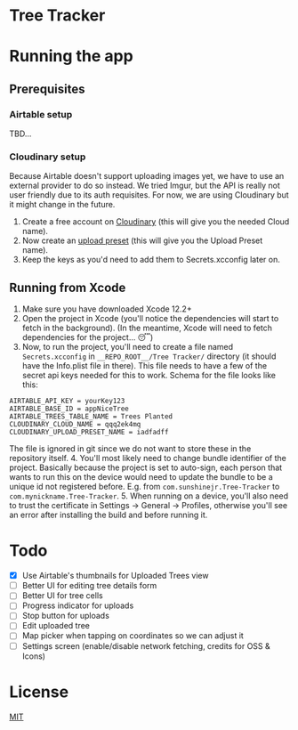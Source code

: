 #  Tree Tracker

# Running the app
## Prerequisites

### Airtable setup
TBD...

### Cloudinary setup
Because Airtable doesn't support uploading images yet, we have to use an external provider to do so instead. We tried Imgur, but the API is really not user friendly due to its auth requisites. For now, we are using Cloudinary but it might change in the future.

1. Create a free account on [Cloudinary](https://cloudinary.com/users/register/free) (this will give you the needed Cloud name).
2. Now create an [upload preset](https://cloudinary.com/console/settings/upload) (this will give you the Upload Preset name).
3. Keep the keys as you'd need to add them to Secrets.xcconfig later on.

## Running from Xcode
1. Make sure you have downloaded Xcode 12.2+
2. Open the project in Xcode (you'll notice the dependencies will start to fetch in the background).
(In the meantime, Xcode will need to fetch dependencies for the project... 😴)
3. Now, to run the project, you'll need to create a file named `Secrets.xcconfig` in `__REPO_ROOT__/Tree Tracker/` directory (it should have the Info.plist file in there). This file needs to have a few of the secret api keys needed for this to work. Schema for the file looks like this:
```
AIRTABLE_API_KEY = yourKey123
AIRTABLE_BASE_ID = appNiceTree
AIRTABLE_TREES_TABLE_NAME = Trees Planted
CLOUDINARY_CLOUD_NAME = qqq2ek4mq
CLOUDINARY_UPLOAD_PRESET_NAME = iadfadff
```
The file is ignored in git since we do not want to store these in the repository itself.
4. You'll most likely need to change bundle identifier of the project. Basically because the project is set to auto-sign, each person that wants to run this on the device would need to update the bundle to be a unique id not registered before. E.g. from `com.sunshinejr.Tree-Tracker` to `com.mynickname.Tree-Tracker`.
5. When running on a device, you'll also need to trust the certificate in Settings -> General -> Profiles, otherwise you'll see an error after installing the build and before running it.

# Todo
- [x] Use Airtable's thumbnails for Uploaded Trees view
- [ ] Better UI for editing tree details form
- [ ] Better UI for tree cells
- [ ] Progress indicator for uploads
- [ ] Stop button for uploads
- [ ] Edit uploaded tree
- [ ] Map picker when tapping on coordinates so we can adjust it
- [ ] Settings screen (enable/disable network fetching, credits for OSS & Icons)

# License
[MIT](License.md)
